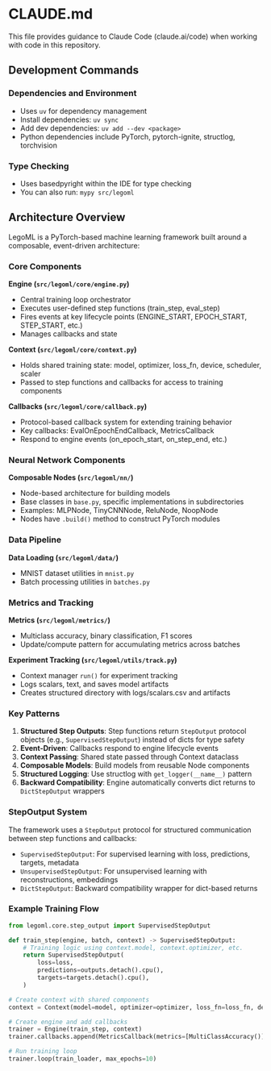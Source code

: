 # CLAUDE.md

This file provides guidance to Claude Code (claude.ai/code) when working with code in this repository.

## Development Commands

### Dependencies and Environment

- Uses `uv` for dependency management
- Install dependencies: `uv sync`
- Add dev dependencies: `uv add --dev <package>`
- Python dependencies include PyTorch, pytorch-ignite, structlog, torchvision

### Type Checking

- Uses basedpyright within the IDE for type checking
- You can also run: `mypy src/legoml`

## Architecture Overview

LegoML is a PyTorch-based machine learning framework built around a composable, event-driven architecture:

### Core Components

**Engine (`src/legoml/core/engine.py`)**

- Central training loop orchestrator
- Executes user-defined step functions (train_step, eval_step)
- Fires events at key lifecycle points (ENGINE_START, EPOCH_START, STEP_START, etc.)
- Manages callbacks and state

**Context (`src/legoml/core/context.py`)**

- Holds shared training state: model, optimizer, loss_fn, device, scheduler, scaler
- Passed to step functions and callbacks for access to training components

**Callbacks (`src/legoml/core/callback.py`)**

- Protocol-based callback system for extending training behavior
- Key callbacks: EvalOnEpochEndCallback, MetricsCallback
- Respond to engine events (on_epoch_start, on_step_end, etc.)

### Neural Network Components

**Composable Nodes (`src/legoml/nn/`)**

- Node-based architecture for building models
- Base classes in `base.py`, specific implementations in subdirectories
- Examples: MLPNode, TinyCNNNode, ReluNode, NoopNode
- Nodes have `.build()` method to construct PyTorch modules

### Data Pipeline

**Data Loading (`src/legoml/data/`)**

- MNIST dataset utilities in `mnist.py`
- Batch processing utilities in `batches.py`

### Metrics and Tracking

**Metrics (`src/legoml/metrics/`)**

- Multiclass accuracy, binary classification, F1 scores
- Update/compute pattern for accumulating metrics across batches

**Experiment Tracking (`src/legoml/utils/track.py`)**

- Context manager `run()` for experiment tracking
- Logs scalars, text, and saves model artifacts
- Creates structured directory with logs/scalars.csv and artifacts

### Key Patterns

1. **Structured Step Outputs**: Step functions return `StepOutput` protocol objects (e.g., `SupervisedStepOutput`) instead of dicts for type safety
2. **Event-Driven**: Callbacks respond to engine lifecycle events
3. **Context Passing**: Shared state passed through Context dataclass
4. **Composable Models**: Build models from reusable Node components
5. **Structured Logging**: Use structlog with `get_logger(__name__)` pattern
6. **Backward Compatibility**: Engine automatically converts dict returns to `DictStepOutput` wrappers

### StepOutput System

The framework uses a `StepOutput` protocol for structured communication between step functions and callbacks:

- `SupervisedStepOutput`: For supervised learning with loss, predictions, targets, metadata
- `UnsupervisedStepOutput`: For unsupervised learning with reconstructions, embeddings
- `DictStepOutput`: Backward compatibility wrapper for dict-based returns

### Example Training Flow

```python
from legoml.core.step_output import SupervisedStepOutput

def train_step(engine, batch, context) -> SupervisedStepOutput:
    # Training logic using context.model, context.optimizer, etc.
    return SupervisedStepOutput(
        loss=loss,
        predictions=outputs.detach().cpu(),
        targets=targets.detach().cpu(),
    )

# Create context with shared components
context = Context(model=model, optimizer=optimizer, loss_fn=loss_fn, device=device)

# Create engine and add callbacks
trainer = Engine(train_step, context)
trainer.callbacks.append(MetricsCallback(metrics=[MultiClassAccuracy()]))

# Run training loop
trainer.loop(train_loader, max_epochs=10)
```
